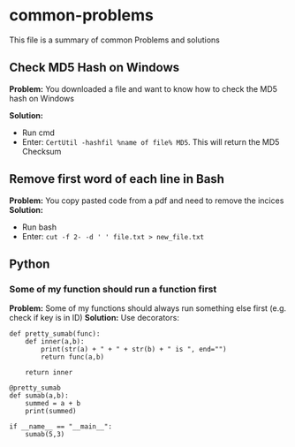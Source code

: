 # common-problems
This file is a summary of common Problems and solutions

## Check MD5 Hash on Windows
**Problem:** You downloaded a file and want to know how to check the MD5 hash on Windows

**Solution:**
- Run cmd
- Enter: `CertUtil -hashfil %name of file% MD5`. This will return the MD5 Checksum

## Remove first word of each line in Bash
**Problem:** You copy pasted code from a pdf and need to remove the incices
**Solution:**
- Run bash
- Enter: `cut -f 2- -d ' ' file.txt > new_file.txt`


## Python

### Some of my function should run a function first
**Problem:** Some of my functions should always run something else first (e.g. check if key is in ID)
**Solution:**
Use decorators:
```
def pretty_sumab(func):                                                                                     
    def inner(a,b):                                                                                         
        print(str(a) + " + " + str(b) + " is ", end="")                                                     
        return func(a,b)                                                                                    
                                                                                                            
    return inner                                                                                            
                                                                                                            
@pretty_sumab                                                                                               
def sumab(a,b):                                                                                             
    summed = a + b                                                                                          
    print(summed)                                                                                      
                                                                                                            
if __name__ == "__main__":                                                                                  
    sumab(5,3)   
```

